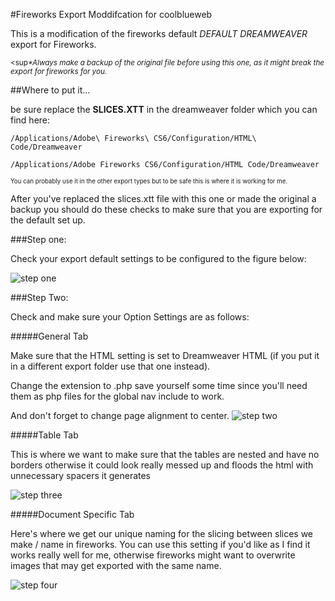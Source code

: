 #Fireworks Export Moddifcation for coolblueweb

This is a modification of the fireworks default <em>DEFAULT DREAMWEAVER</em> export for Fireworks.

<sub><sup<em>*Always make a backup of the original file before using this one, as it might break the export for fireworks for you.</em></sup></sub>

##Where to put it...

be sure replace the <strong>SLICES.XTT</strong> in the dreamweaver folder which you can find here:

	/Applications/Adobe\ Fireworks\ CS6/Configuration/HTML\ Code/Dreamweaver
	
	/Applications/Adobe Fireworks CS6/Configuration/HTML Code/Dreamweaver

<sub><sup>You can probably use it in the other export types but to be safe this is where it is working for me.</sup></sub>

After you've replaced the slices.xtt file with this one or made the original a backup you should do these checks to make sure that you are exporting for the default set up.

###Step one:

Check your export default settings to be configured to the figure below:

![step one](https://dl.dropbox.com/u/52662569/exp-01.png "Step One")

###Step Two:

Check and make sure your Option Settings are as follows:

#####General Tab

Make sure that the HTML setting is set to Dreamweaver HTML (if you put it in a different export folder use that one instead).

Change the extension to .php save yourself some time since you'll need them as php files for the global nav include to work.

And don't forget to change page alignment to center.
![step two](https://dl.dropbox.com/u/52662569/exp-02.png "Step Two")

#####Table Tab

This is where we want to make sure that the tables are nested and have no borders otherwise it could look really messed up and floods the html with unnecessary spacers it generates

![step three](https://dl.dropbox.com/u/52662569/exp-03.png "Step Three")

#####Document Specific Tab

Here's where we get our unique naming for the slicing between slices we make / name in fireworks. You can use this setting if you'd like as I find it works really well for me, otherwise fireworks might want to overwrite images that may get exported with the same name.

![step four](https://dl.dropbox.com/u/52662569/exp-04.png "Step Four")
